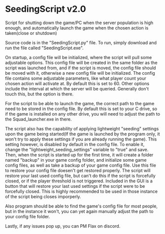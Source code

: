# SeedingScript v2.0

Script for shutting down the game/PC when the server population is high enough, and automatically launch the game when the chosen action is taken(close or shutdown)

Source code is in the "SeedingScript.py" file.
To run, simply download and run the file called "SeedingScript.exe".

On startup, a config file will be initialized, where the script will pull some adjustable options. This config file will be created in the same folder as the script was launched from, and if the script is moved, the config file should be moved with it, otherwise a new config file will be initialized.
The config file contains some adjustable parameters, like what player count your chosen action will activate at. By default this is set to 60. Other options include the interval at which the server will be queried. Generally don't touch this, but the option is there.

For the script to be able to launch the game, the correct path to the game need to be stored in the config file. By default this is set to your C drive, so if the game is installed on any other drive, you will need to adjust the path to the Squad_launcher.exe in there.

The script also has the capability of applying lightweight "seeding" settings upon the game being started(If the game is launched by the program only, it won't try to apply these settings if you are already running the game). This setting however, is disabled by default in the config file. To enable it, change the "lightweight_seeding_settings" variable to "true" and save. Then, when the script is started up for the first time, it will create a folder named "backup" in your game config folder, and initialize some game config files, as well as take a backup of your game config file. Use this file to restore your config file doesen't get restored properly. The script will restore your last used config file, but can't do this if the script is forcefully closed, or if the player threshold is not triggered. Included in the GUI is a button that will restore your last used settings if the script were to be forcefully closed. This is highly recommended to be used in those instance of the script being closes imporperly.

Also program should be able to find the game's config file for most people, but in the instance it won't, you can yet again manually adjust the path to your config file folder.

Lastly, if any issues pop up, you can PM Flax on discord.
